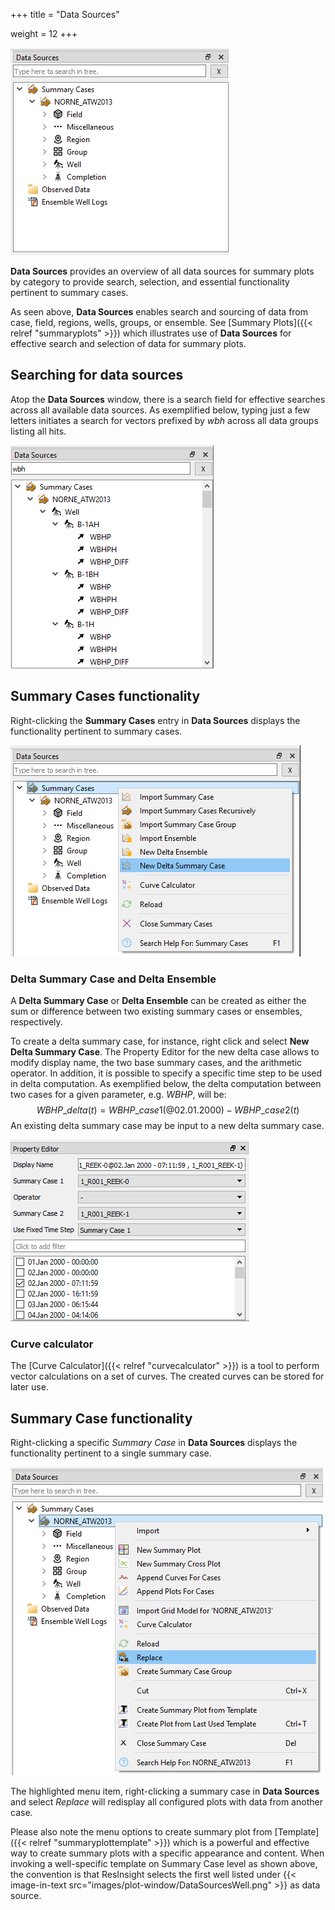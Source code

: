 +++
title = "Data Sources"

weight = 12
+++

![](/images/plot-window/DataSources.png)

**Data Sources** provides an overview of all data sources for summary plots by category to provide search, selection, and essential functionality pertinent to summary cases. 

As seen above, **Data Sources** enables search and sourcing of data from case, field, regions, wells, groups, or ensemble.
See [Summary Plots]({{< relref "summaryplots" >}}) which illustrates use of **Data Sources** for effective search and selection of data for summary plots.


## Searching for data sources
Atop the **Data Sources** window, there is a search field for effective searches across all available data sources. As exemplified below, typing just a few letters initiates a search for vectors prefixed by *wbh* across all data groups listing all hits.

![](/images/plot-window/DataSourcesSearching.png)


## Summary Cases functionality
Right-clicking the **Summary Cases** entry in **Data Sources** displays the functionality pertinent to summary cases.

![](/images/plot-window/DataSourcesSummaryCase.png)


### Delta Summary Case and Delta Ensemble
A **Delta Summary Case** or **Delta Ensemble** can be created as either the sum or difference between two existing summary cases or ensembles, respectively.

To create a delta summary case, for instance, right click and select **New Delta Summary Case**. 
The Property Editor for the new delta case allows to modify display name, the two base summary cases, and the arithmetic operator.
In addition, it is possible to specify a specific time step to be used in delta computation.
As exemplified below, the delta computation between two cases for a given parameter, e.g. *WBHP*, will be:
$$WBHP\_{delta}(t) = WBHP\_{case1}(@02.01.2000) - WBHP\_{case2}(t)$$
An existing delta summary case may be input to a new delta summary case.

![](/images/plot-window/DeltaSummaryCasePropertyEditor.png)


### Curve calculator
The [Curve Calculator]({{< relref "curvecalculator" >}})
is a tool to perform vector calculations on a set of curves. The created curves can be stored for later use.



## Summary Case functionality
Right-clicking a specific *Summary Case* in **Data Sources** displays the functionality pertinent to a single summary case.

![](/images/plot-window/DataSourcesSummaryCaseSingle.png)

The highlighted menu item, right-clicking a summary case in **Data Sources** and select *Replace* will redisplay all configured plots with data from another case.

Please also note the menu options to create summary plot from [Template]({{< relref "summaryplottemplate" >}}) which is a powerful and effective way to create summary plots with a specific appearance and content. When invoking a well-specific template on Summary Case level as shown above, the convention is that ResInsight selects the first well listed under {{< image-in-text src="images/plot-window/DataSourcesWell.png" >}} as data source.

